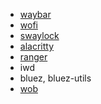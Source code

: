 * [waybar](https://github.com/Alexays/Waybar "Highly customizable bar")
* [wofi](https://hg.sr.ht/~scoopta/wofi "Launcher/menu program")
* [swaylock](https://github.com/swaywm/swaylock "Screen locking utility")
* [alacritty](https://github.com/alacritty/alacritty "Terminal")
* [ranger](https://github.com/ranger/ranger "Console file manager")
* iwd
* bluez, bluez-utils
* [wob](https://github.com/francma/wob "A lightweight overlay volume/backlight/progress/anything bar")
